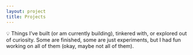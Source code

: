 ```yaml
---
layout: project
title: Projects
---
```


💡 Things I’ve built (or am currently building), tinkered with, or explored out of curiosity. Some are finished, some are just experiments, but I had fun working on all of them (okay, maybe not all of them).
